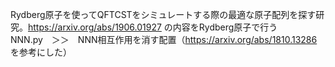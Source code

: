 Rydberg原子を使ってQFTCSTをシミュレートする際の最適な原子配列を探す研究。https://arxiv.org/abs/1906.01927 の内容をRydberg原子で行う
<br>
NNN.py　＞＞　NNN相互作用を消す配置（https://arxiv.org/abs/1810.13286 を参考にした）
